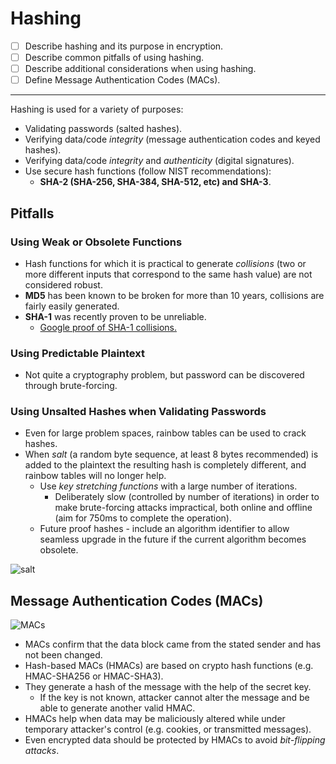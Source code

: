 # Hashing

* [ ] Describe hashing and its purpose in encryption.
* [ ] Describe common pitfalls of using hashing.
* [ ] Describe additional considerations when using hashing.
* [ ] Define Message Authentication Codes (MACs).

***

Hashing is used for a variety of purposes:

* Validating passwords (salted hashes).
* Verifying data/code _integrity_ (message authentication codes and keyed hashes).
* Verifying data/code _integrity_ and _authenticity_ (digital signatures).
* Use secure hash functions (follow NIST recommendations):
  * **SHA-2 (SHA-256, SHA-384, SHA-512, etc) and SHA-3**.

## Pitfalls

### Using Weak or Obsolete Functions

* Hash functions for which it is practical to generate _collisions_ (two or more different inputs that correspond to the same hash value) are not considered robust.
* **MD5** has been known to be broken for more than 10 years, collisions are fairly easily generated.
* **SHA-1** was recently proven to be unreliable.
  * [Google proof of SHA-1 collisions.](https://security.googleblog.com/2017/02/announcing-first-sha1-collision.html)

### Using Predictable Plaintext

* Not quite a cryptography problem, but password can be discovered through brute-forcing.

### Using Unsalted Hashes when Validating Passwords

* Even for large problem spaces, rainbow tables can be used to crack hashes.
* When _salt_ (a random byte sequence, at least 8 bytes recommended) is added to the plaintext the resulting hash is completely different, and rainbow tables will no longer help.
  * Use _key stretching functions_ with a large number of iterations.
    * Deliberately slow (controlled by number of iterations) in order to make brute-forcing attacks impractical, both online and offline (aim for 750ms to complete the operation).
  * Future proof hashes - include an algorithm identifier to allow seamless upgrade in the future if the current algorithm becomes obsolete.

![salt](https://cdn.guidingtech.com/media/assets/WordPress-Import/2016/10/HASH\_AND\_SALT.png)

## Message Authentication Codes (MACs)

![MACs](https://www.computertechreviews.com/wp-content/uploads/2019/12/maxresdefault-2.jpg)

* MACs confirm that the data block came from the stated sender and has not been changed.
* Hash-based MACs (HMACs) are based on crypto hash functions (e.g. HMAC-SHA256 or HMAC-SHA3).
* They generate a hash of the message with the help of the secret key.
  * If the key is not known, attacker cannot alter the message and be able to generate another valid HMAC.
* HMACs help when data may be maliciously altered while under temporary attacker's control (e.g. cookies, or transmitted messages).
* Even encrypted data should be protected by HMACs to avoid _bit-flipping attacks_.
